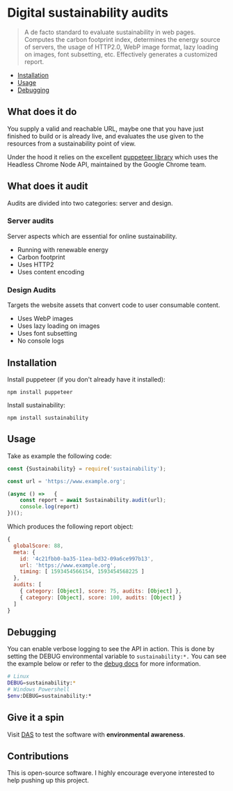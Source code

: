 # Digital sustainability audits
> A de facto standard to evaluate sustainability in web pages. Computes the carbon footprint index, determines the energy source of servers, the usage of HTTP2.0, WebP image format, lazy loading on images, font subsetting, etc. Effectively generates a customized report.

- [Installation](#Installation)
- [Usage](#Usage)
- [Debugging](#Debugging)
## What does it do

You supply a valid and reachable URL, maybe one that you have just finished to build or is already live, and evaluates the use given to the resources from a sustainability point of view.

Under the hood it relies on the excellent
[puppeteer library](https://github.com/GoogleChrome/puppeteer) which uses the Headless Chrome Node API, maintained by the Google Chrome team.  

## What does it audit

Audits are divided into two categories: server and design.

### Server audits

Server aspects which are essential for online sustainability.

* Running with renewable energy
* Carbon footprint
* Uses HTTP2
* Uses content encoding

### Design Audits

Targets the website assets that convert code to user consumable content.

* Uses WebP images
* Uses lazy loading on images
* Uses font subsetting
* No console logs

## Installation

Install puppeteer (if you don't already have it installed):

`npm install puppeteer`

Install sustainability:

`npm install sustainability`

## Usage

Take as example the following code:

```js
const {Sustainability} = require('sustainability');

const url = 'https://www.example.org';

(async () =>   {
    const report = await Sustainability.audit(url);
    console.log(report)
})();
```
Which produces the following report object:

```js
{
  globalScore: 88,
  meta: {
    id: '4c21fbb0-ba35-11ea-bd32-09a6ce997b13',
    url: 'https://www.example.org',
    timing: [ 1593454566154, 1593454568225 ]
  },
  audits: [
    { category: [Object], score: 75, audits: [Object] },
    { category: [Object], score: 100, audits: [Object] }
  ]
}
```
## Debugging

You can enable verbose logging to see the API in action.
This is done by setting the DEBUG environmental variable to `sustainability:*.`
You can see the example below or refer to the [debug docs](https://github.com/visionmedia/debug#windows-command-prompt-notes) for more information.

```bash
# Linux
DEBUG=sustainability:*
# Windows Powershell
$env:DEBUG=sustainability:*
```


## Give it a spin

Visit [DAS](https://audits.digital/) to test the software with **environmental awareness**.

## Contributions

This is open-source software. I highly encourage everyone interested to help pushing up this project.
